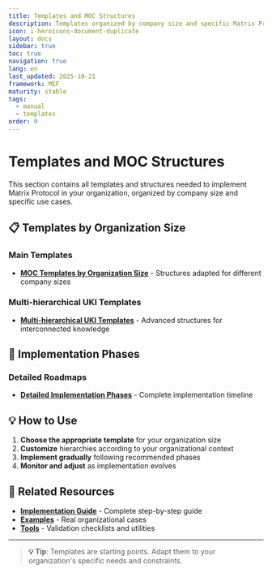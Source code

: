 ```yaml
---
title: Templates and MOC Structures
description: Templates organized by company size and specific Matrix Protocol use cases
icon: i-heroicons-document-duplicate
layout: docs
sidebar: true
toc: true
navigation: true
lang: en
last_updated: 2025-10-21
framework: MEF
maturity: stable
tags:
  - manual
  - templates
order: 0
---
```

# Templates and MOC Structures

This section contains all templates and structures needed to implement Matrix Protocol in your organization, organized by company size and specific use cases.

## 📋 Templates by Organization Size

### Main Templates
- **[MOC Templates by Organization Size](./moc-templates-by-organization-size)** - Structures adapted for different company sizes

### Multi-hierarchical UKI Templates
- **[Multi-hierarchical UKI Templates](./multi-hierarchical-uki-templates)** - Advanced structures for interconnected knowledge

## 🚀 Implementation Phases

### Detailed Roadmaps
- **[Detailed Implementation Phases](./implementation-phases-detailed)** - Complete implementation timeline

## 💡 How to Use

1. **Choose the appropriate template** for your organization size
2. **Customize** hierarchies according to your organizational context
3. **Implement gradually** following recommended phases
4. **Monitor and adjust** as implementation evolves

## 📖 Related Resources

- **[Implementation Guide](../../implementation)** - Complete step-by-step guide
- **[Examples](../examples)** - Real organizational cases
- **[Tools](../tools)** - Validation checklists and utilities

---

> **💡 Tip**: Templates are starting points. Adapt them to your organization's specific needs and constraints.